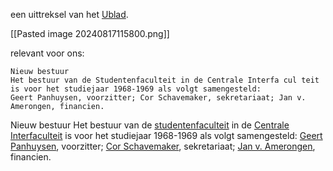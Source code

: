 een uittreksel van het [Ublad](../../../../concepten/organisaties/bladen/Ublad.md).

[[Pasted image 20240817115800.png]]

relevant voor ons: 
```
Nieuw bestuur
Het bestuur van de Studentenfaculteit in de Centrale Interfa cul teit is voor het studiejaar 1968-1969 als volgt samengesteld:
Geert Panhuysen, voorzitter; Cor Schavemaker, sekretariaat; Jan v. Amerongen, financien.
```

Nieuw bestuur
Het bestuur van de [studentenfaculteit](concepten/organisaties/studentenfaculteit.md) in de [Centrale Interfaculteit](concepten/organisaties/Centrale%20Interfaculteit.md) is voor het studiejaar 1968-1969 als volgt samengesteld:
[Geert Panhuysen](../../../../concepten/personen/Geert%20Panhuysen.md), voorzitter; [Cor Schavemaker](concepten/personen/Cor%20Schavemaker.md), sekretariaat; [Jan v. Amerongen](concepten/personen/Jan%20v.%20Amerongen.md), financien.